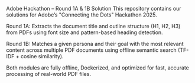 Adobe Hackathon – Round 1A & 1B Solution
This repository contains our solutions for Adobe’s "Connecting the Dots" Hackathon 2025.

Round 1A: Extracts the document title and outline structure (H1, H2, H3) from PDFs using font size and pattern-based heading detection.

Round 1B: Matches a given persona and their goal with the most relevant content across multiple PDF documents using offline semantic search (TF-IDF + cosine similarity).

Both modules are fully offline, Dockerized, and optimized for fast, accurate processing of real-world PDF files.
